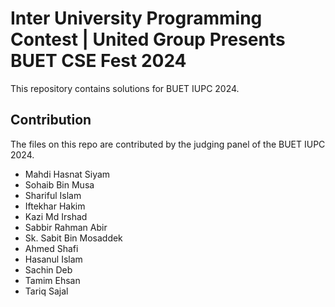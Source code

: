 # Inter University Programming Contest | United Group Presents BUET CSE Fest 2024

This repository contains solutions for BUET IUPC 2024.

## Contribution
The files on this repo are contributed by the judging panel of the BUET IUPC 2024.

- Mahdi Hasnat Siyam
- Sohaib Bin Musa
- Shariful Islam
- Iftekhar Hakim
- Kazi Md Irshad
- Sabbir Rahman Abir
- Sk. Sabit Bin Mosaddek
- Ahmed Shafi
- Hasanul Islam
- Sachin Deb
- Tamim Ehsan
- Tariq Sajal